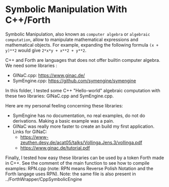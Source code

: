 # Symbolic Manipulation With C++/Forth

Symbolic Manipulation, also known as `computer algebra` or `algebraic computation`,
allow to manipulate mathematical expressions and mathematical objects. For example,
expanding the following formula `(x + y)**2` would give `2*x*y + x**2 + y**2`.

C++ and Forth are languages that does not offer builtin computer algebra. We need
some libraries :
- GINaC.cpp: https://www.ginac.de/
- SymEngine.cpp: https://github.com/symengine/symengine

In this folder, I tested some C++ "Hello-world" algebraic computation with these
two libraries: GINaC.cpp and SymEngine.cpp.

Here are my personal feeling concerning these libraries:
- SymEngine has no documentation, no real examples, do not do derivations. Making
  a basic example was a pain.
- GINaC was really more faster to create an build my first application. Links for GINaC:
  - https://www-zeuthen.desy.de/acat05/talks/Vollinga.Jens.3/vollinga.pdf
  - https://www.ginac.de/tutorial.pdf

Finally, I tested how easy these libraries can be used by a token Forth made in C++.
See the comment of the main function to see how to compile examples: RPN.cpp (note:
RPN means Reverse Polish Notation and the Forth langage uses RPN). Note: the same file
is also present in ../ForthWrapper/CppSymbolicEngine
